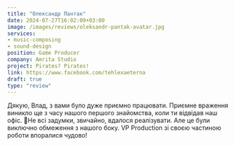 ```yaml
---
title: "Олександр Пантак"
date: 2024-07-27T16:02:09+03:00
image: /images/reviews/oleksandr-pantak-avatar.jpg
services:
- music-composing
- sound-design
position: Game Producer
company: Amrita Studio
project: Pirates? Pirates!
link: https://www.facebook.com/tehlexaeterna
draft: true
type: "review"
---
```


Дякую, Влад, з вами було дуже приємно працювати. Приємне враження виникло ще з часу нашого першого знайомства, коли ти відвідав наш офіс. 🙂Не всі задумки, звичайно, вдалося реалізувати. Але це були виключно обмеження з нашого боку. VP Production зі своєю частиною роботи впоралися чудово!